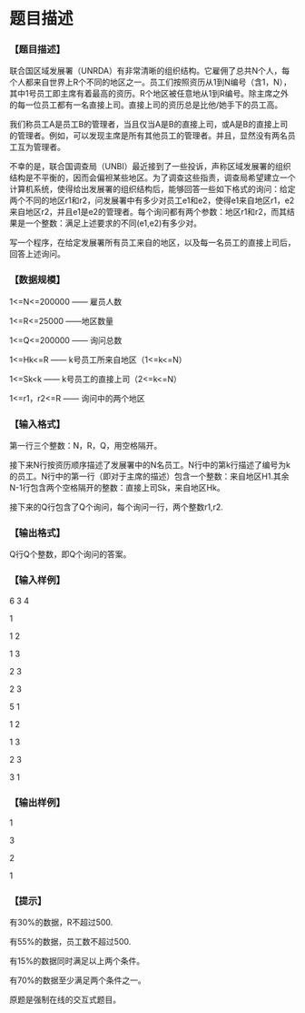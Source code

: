 # 题目描述


<h3>
【题目描述】
</h3>
<p>
联合国区域发展署（UNRDA）有非常清晰的组织结构。它雇佣了总共N个人，每个人都来自世界上R个不同的地区之一。员工们按照资历从1到N编号（含1，N），其中1号员工即主席有着最高的资历。R个地区被任意地从1到R编号。除主席之外的每一位员工都有一名直接上司。直接上司的资历总是比他/她手下的员工高。
</p>
<p>
我们称员工A是员工B的管理者，当且仅当A是B的直接上司，或A是B的直接上司的管理者。例如，可以发现主席是所有其他员工的管理者。并且，显然没有两名员工互为管理者。
</p>
<p>
不幸的是，联合国调查局（UNBI）最近接到了一些投诉，声称区域发展署的组织结构是不平衡的，因而会偏袒某些地区。为了调查这些指责，调查局希望建立一个计算机系统，使得给出发展署的组织结构后，能够回答一些如下格式的询问：给定两个不同的地区r1和r2，问发展署中有多少对员工e1和e2，使得e1来自地区r1，e2来自地区r2，并且e1是e2的管理者。每个询问都有两个参数：地区r1和r2，而其结果是一个整数：满足上述要求的不同(e1,e2)有多少对。
</p>
<p>
写一个程序，在给定发展署所有员工来自的地区，以及每一名员工的直接上司后，回答上述询问。
</p>
<h3>
【数据规模】
</h3>
<p>
1&lt;=N&lt;=200000 —— 雇员人数
</p>
<p>
1&lt;=R&lt;=25000 ——地区数量
</p>
<p>
1&lt;=Q&lt;=200000 —— 询问总数
</p>
<p>
1&lt;=Hk&lt;=R —— k号员工所来自地区（1&lt;=k&lt;=N）
</p>
<p>
1&lt;=Sk&lt;k —— k号员工的直接上司（2&lt;=k&lt;=N）
</p>
<p>
1&lt;=r1，r2&lt;=R —— 询问中的两个地区
</p>
<h3>
【输入格式】
</h3>
<p>
第一行三个整数：N，R，Q，用空格隔开。
</p>
<p>
接下来N行按资历顺序描述了发展署中的N名员工。N行中的第k行描述了编号为k的员工。N行中的第一行（即对于主席的描述）包含一个整数：来自地区H1.其余N-1行包含两个空格隔开的整数：直接上司Sk，来自地区Hk。
</p>
<p>
接下来的Q行包含了Q个询问，每个询问一行，两个整数r1,r2.
</p>
<h3>
【输出格式】
</h3>
<p>
Q行Q个整数，即Q个询问的答案。
</p>
<h3>
【输入样例】
</h3>
<p>
6 3 4
</p>
<p>
1
</p>
<p>
1 2
</p>
<p>
1 3
</p>
<p>
2 3
</p>
<p>
2 3
</p>
<p>
5 1
</p>
<p>
1 2
</p>
<p>
1 3
</p>
<p>
2 3
</p>
<p>
3 1
</p>
<h3>
【输出样例】
</h3>
<p>
1
</p>
<p>
3
</p>
<p>
2
</p>
<p>
1
</p>
<h3>
【提示】
</h3>
<p>
有30%的数据，R不超过500.
</p>
<p>
有55%的数据，员工数不超过500.
</p>
<p>
有15%的数据同时满足以上两个条件。
</p>
<p>
有70%的数据至少满足两个条件之一。
</p>
<p>
原题是强制在线的交互式题目。
</p>
